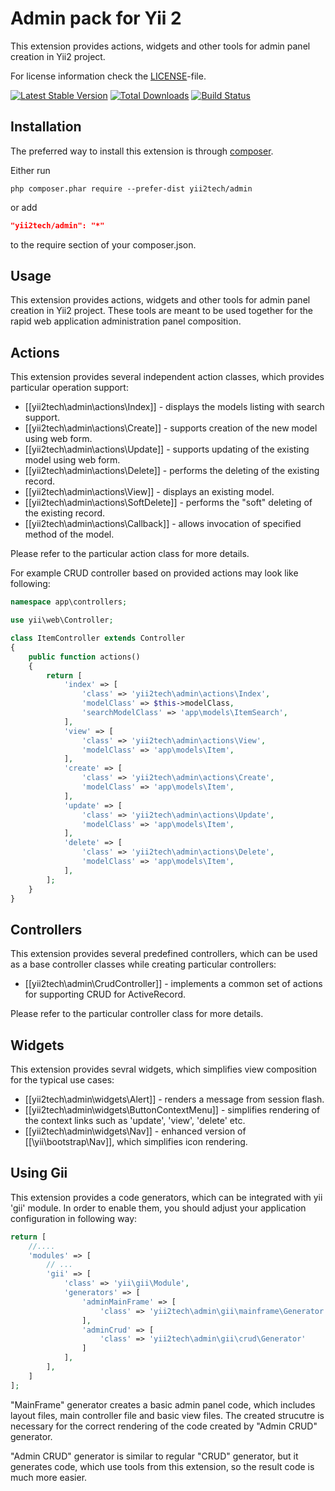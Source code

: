 Admin pack for Yii 2
====================

This extension provides actions, widgets and other tools for admin panel creation in Yii2 project.

For license information check the [LICENSE](LICENSE.md)-file.

[![Latest Stable Version](https://poser.pugx.org/yii2tech/admin/v/stable.png)](https://packagist.org/packages/yii2tech/admin)
[![Total Downloads](https://poser.pugx.org/yii2tech/admin/downloads.png)](https://packagist.org/packages/yii2tech/admin)
[![Build Status](https://travis-ci.org/yii2tech/admin.svg?branch=master)](https://travis-ci.org/yii2tech/admin)


Installation
------------

The preferred way to install this extension is through [composer](http://getcomposer.org/download/).

Either run

```
php composer.phar require --prefer-dist yii2tech/admin
```

or add

```json
"yii2tech/admin": "*"
```

to the require section of your composer.json.


Usage
-----

This extension provides actions, widgets and other tools for admin panel creation in Yii2 project.
These tools are meant to be used together for the rapid web application administration panel composition.


## Actions <span id="actions"></span>

This extension provides several independent action classes, which provides particular operation support:

 - [[yii2tech\admin\actions\Index]] - displays the models listing with search support.
 - [[yii2tech\admin\actions\Create]] - supports creation of the new model using web form.
 - [[yii2tech\admin\actions\Update]] - supports updating of the existing model using web form.
 - [[yii2tech\admin\actions\Delete]] - performs the deleting of the existing record.
 - [[yii2tech\admin\actions\View]] - displays an existing model.
 - [[yii2tech\admin\actions\SoftDelete]] - performs the "soft" deleting of the existing record.
 - [[yii2tech\admin\actions\Callback]] - allows invocation of specified method of the model.

Please refer to the particular action class for more details.

For example CRUD controller based on provided actions may look like following:

```php
namespace app\controllers;

use yii\web\Controller;

class ItemController extends Controller
{
    public function actions()
    {
        return [
            'index' => [
                'class' => 'yii2tech\admin\actions\Index',
                'modelClass' => $this->modelClass,
                'searchModelClass' => 'app\models\ItemSearch',
            ],
            'view' => [
                'class' => 'yii2tech\admin\actions\View',
                'modelClass' => 'app\models\Item',
            ],
            'create' => [
                'class' => 'yii2tech\admin\actions\Create',
                'modelClass' => 'app\models\Item',
            ],
            'update' => [
                'class' => 'yii2tech\admin\actions\Update',
                'modelClass' => 'app\models\Item',
            ],
            'delete' => [
                'class' => 'yii2tech\admin\actions\Delete',
                'modelClass' => 'app\models\Item',
            ],
        ];
    }
}
```


## Controllers <span id="controllers"></span>

This extension provides several predefined controllers, which can be used as a base controller classes
while creating particular controllers:

- [[yii2tech\admin\CrudController]] - implements a common set of actions for supporting CRUD for ActiveRecord.

Please refer to the particular controller class for more details.


## Widgets <span id="widgets"></span>

This  extension provides sevral widgets, which simplifies view composition for the typical use cases:

 - [[yii2tech\admin\widgets\Alert]] - renders a message from session flash.
 - [[yii2tech\admin\widgets\ButtonContextMenu]] - simplifies rendering of the context links such as 'update', 'view', 'delete' etc.
 - [[yii2tech\admin\widgets\Nav]] - enhanced version of [[\yii\bootstrap\Nav]], which simplifies icon rendering.


## Using Gii <span id="using-gii"></span>

This extension provides a code generators, which can be integrated with yii 'gii' module.
In order to enable them, you should adjust your application configuration in following way:

```php
return [
    //....
    'modules' => [
        // ...
        'gii' => [
            'class' => 'yii\gii\Module',
            'generators' => [
                'adminMainFrame' => [
                    'class' => 'yii2tech\admin\gii\mainframe\Generator'
                ],
                'adminCrud' => [
                    'class' => 'yii2tech\admin\gii\crud\Generator'
                ]
            ],
        ],
    ]
];
```

"MainFrame" generator creates a basic admin panel code, which includes layout files, main controller
file and basic view files. The created strucutre is necessary for the correct rendering of the code created
by "Admin CRUD" generator.

"Admin CRUD" generator is similar to regular "CRUD" generator, but it generates code, which use tools from
this extension, so the result code is much more easier.
